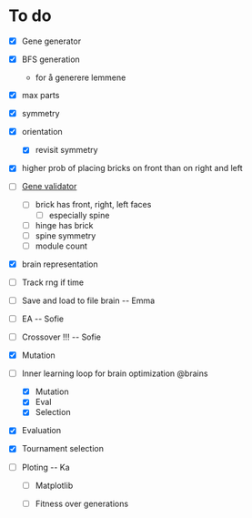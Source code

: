 # To do

- [x] Gene generator
 - [x] BFS generation
   - for å generere lemmene
 - [x] max parts 
 - [x] symmetry 
 - [x] orientation
   - [x] revisit symmetry
- [x] higher prob of placing bricks on front than on right and left


- [ ] [Gene validator](./gene_validator.py) 
  - [ ] brick has front, right, left faces
    - [ ] especially spine
  - [ ] hinge has brick
  - [ ] spine symmetry
  - [ ] module count

- [x] brain representation
- [ ] Track rng if time
- [ ] Save and load to file brain -- Emma

- [ ] EA -- Sofie
 - [ ] Crossover !!! -- Sofie
 - [x] Mutation
 - [ ] Inner learning loop for brain optimization @brains
   - [x] Mutation
   - [x] Eval
   - [x] Selection
 - [x] Evaluation
 - [x] Tournament selection

- [ ] Ploting -- Ka
  - [ ] Matplotlib
  - [ ] Fitness over generations

